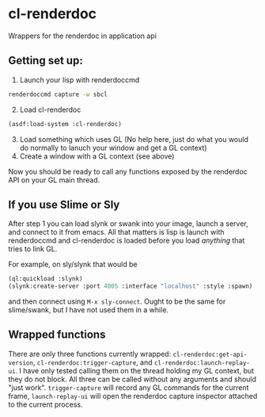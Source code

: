 # cl-renderdoc
Wrappers for the renderdoc in application api

## Getting set up:

1. Launch your lisp with renderdoccmd
```sh
renderdoccmd capture -w sbcl
```
2. Load cl-renderdoc
```lisp
(asdf:load-system :cl-renderdoc)
```

3. Load something which uses GL (No help here, just do what you would do normally to lanuch your window and get a GL context)
4. Create a window with a GL context (see above)

Now you should be ready to call any functions exposed by the renderdoc API on your GL main thread.

## If you use Slime or Sly

After step 1 you can load slynk or swank into your image, launch a server, and connect to it from emacs.
All that matters is lisp is launch with renderdoccmd and cl-renderdoc is loaded before you load *anything* that tries to link GL.

For example, on sly/slynk that would be

```lisp
(ql:quickload :slynk)
(slynk:create-server :port 4005 :interface "localhost" :style :spawn)
```
and then connect using `M-x sly-connect`. Ought to be the same for slime/swank, but I have not used them in a while.

## Wrapped functions

There are only three functions currently wrapped:
`cl-renderdoc:get-api-version`, `cl-renderdoc:trigger-capture`, and `cl-renderdoc:launch-replay-ui`.
I have only tested calling them on the thread holding my GL context, but they do not block. All three can be called
without any arguments and should "just work". `trigger-capture` will record any GL commands for the current frame,
`launch-replay-ui` will open the renderdoc capture inspector attached to the current process.
